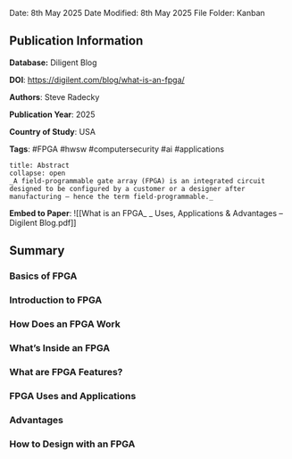 Date: 8th May 2025
Date Modified: 8th May 2025
File Folder: Kanban
## Publication Information

**Database:** Diligent Blog

**DOI**: https://digilent.com/blog/what-is-an-fpga/

**Authors**: Steve Radecky

**Publication Year**: 2025

**Country of Study**: USA

**Tags**: #FPGA #hwsw #computersecurity #ai #applications 

```ad-abstract
title: Abstract
collapse: open
_A field-programmable gate array (FPGA) is an integrated circuit designed to be configured by a customer or a designer after manufacturing – hence the term field-programmable._
```

**Embed to Paper**: ![[What is an FPGA_ _ Uses, Applications & Advantages – Digilent Blog.pdf]]

## Summary

### Basics of FPGA

### Introduction to FPGA

### How Does an FPGA Work

### What’s Inside an FPGA

### What are FPGA Features?

### FPGA Uses and Applications

### Advantages

### How to Design with an FPGA


